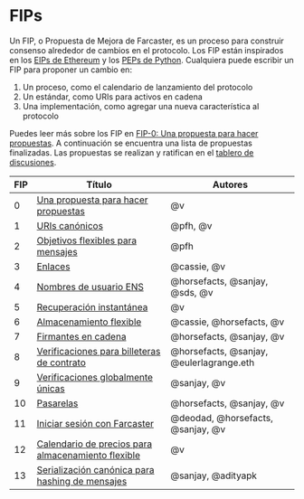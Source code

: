 # FIPs

Un FIP, o Propuesta de Mejora de Farcaster, es un proceso para construir consenso alrededor de cambios en el protocolo. Los FIP están inspirados en los [EIPs de Ethereum](https://eips.ethereum.org/EIPS/eip-1) y los [PEPs de Python](https://peps.python.org/pep-0001/). Cualquiera puede escribir un FIP para proponer un cambio en:

1. Un proceso, como el calendario de lanzamiento del protocolo
2. Un estándar, como URIs para activos en cadena
3. Una implementación, como agregar una nueva característica al protocolo

Puedes leer más sobre los FIP en [FIP-0: Una propuesta para hacer propuestas](https://github.com/farcasterxyz/protocol/discussions/82). A continuación se encuentra una lista de propuestas finalizadas. Las propuestas se realizan y ratifican en el [tablero de discusiones](https://github.com/farcasterxyz/protocol/discussions/categories/fip-stage-4-finalized).

| FIP | Título                                                                                                         | Autores                                  |
| --- | -------------------------------------------------------------------------------------------------------------- | ---------------------------------------- |
| 0   | [Una propuesta para hacer propuestas](https://github.com/farcasterxyz/protocol/discussions/82)                 | @v                                       |
| 1   | [URIs canónicos](https://github.com/farcasterxyz/protocol/discussions/72)                                      | @pfh, @v                                 |
| 2   | [Objetivos flexibles para mensajes](https://github.com/farcasterxyz/protocol/discussions/71)                   | @pfh                                     |
| 3   | [Enlaces](https://github.com/farcasterxyz/protocol/discussions/85)                                             | @cassie, @v                              |
| 4   | [Nombres de usuario ENS](https://github.com/farcasterxyz/protocol/discussions/90)                              | @horsefacts, @sanjay, @sds, @v           |
| 5   | [Recuperación instantánea](https://github.com/farcasterxyz/protocol/discussions/100)                           | @v                                       |
| 6   | [Almacenamiento flexible](https://github.com/farcasterxyz/protocol/discussions/98)                             | @cassie, @horsefacts, @v                 |
| 7   | [Firmantes en cadena](https://github.com/farcasterxyz/protocol/discussions/103)                                | @horsefacts, @sanjay, @v                 |
| 8   | [Verificaciones para billeteras de contrato](https://github.com/farcasterxyz/protocol/discussions/109)         | @horsefacts, @sanjay, @eulerlagrange.eth |
| 9   | [Verificaciones globalmente únicas](https://github.com/farcasterxyz/protocol/discussions/114)                  | @sanjay, @v                              |
| 10  | [Pasarelas](https://github.com/farcasterxyz/protocol/discussions/133)                                          | @horsefacts, @sanjay, @v                 |
| 11  | [Iniciar sesión con Farcaster](https://github.com/farcasterxyz/protocol/discussions/110)                       | @deodad, @horsefacts, @sanjay, @v        |
| 12  | [Calendario de precios para almacenamiento flexible](https://github.com/farcasterxyz/protocol/discussions/126) | @v                                       |
| 13  | [Serialización canónica para hashing de mensajes](https://github.com/farcasterxyz/protocol/discussions/87)     | @sanjay, @adityapk                       |
